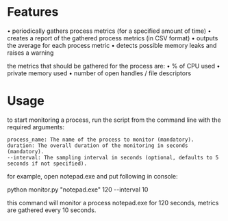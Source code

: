# Features
• periodically gathers process metrics (for a specified amount of time)
• creates a report of the gathered process metrics (in CSV format)
• outputs the average for each process metric
• detects possible memory leaks and raises a warning

the metrics that should be gathered for the process are:
• % of CPU used
• private memory used
• number of open handles / file descriptors

# Usage
to start monitoring a process, run the script from the command line with the required arguments:

    process_name: The name of the process to monitor (mandatory).
    duration: The overall duration of the monitoring in seconds (mandatory).
    --interval: The sampling interval in seconds (optional, defaults to 5 seconds if not specified).

for example, open notepad.exe and put following in console:

python monitor.py "notepad.exe" 120 --interval 10

this command will monitor a process notepad.exe for 120 seconds, metrics are gathered every 10 seconds.
